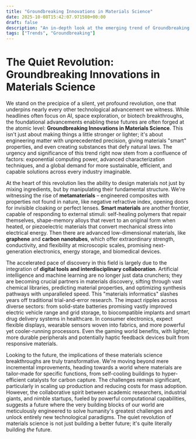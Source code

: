 ```yaml
---
title: "Groundbreaking Innovations in Materials Science"
date: 2025-10-08T15:42:07.971580+00:00
draft: false
description: "An in-depth look at the emerging trend of Groundbreaking Innovations in Materials Science and what it means for the future."
tags: ["Trends", "Groundbreaking"]
---
```


# The Quiet Revolution: Groundbreaking Innovations in Materials Science

We stand on the precipice of a silent, yet profound revolution, one that underpins nearly every other technological advancement we witness. While headlines often focus on AI, space exploration, or biotech breakthroughs, the foundational advancements enabling these futures are often forged at the atomic level: **Groundbreaking Innovations in Materials Science**. This isn't just about making things a little stronger or lighter; it's about engineering matter with unprecedented precision, giving materials "smart" properties, and even creating substances that defy natural laws. The urgency and significance of this trend right now stem from a confluence of factors: exponential computing power, advanced characterization techniques, and a global demand for more sustainable, efficient, and capable solutions across every industry imaginable.

At the heart of this revolution lies the ability to design materials not just by mixing ingredients, but by manipulating their fundamental structure. We're witnessing the rise of **metamaterials** – engineered composites with properties not found in nature, like negative refractive index, opening doors for invisible cloaking or perfect lenses. **Smart materials** are another frontier, capable of responding to external stimuli: self-healing polymers that repair themselves, shape-memory alloys that revert to an original form when heated, or piezoelectric materials that convert mechanical stress into electrical energy. Then there are advanced low-dimensional materials, like **graphene** and **carbon nanotubes**, which offer extraordinary strength, conductivity, and flexibility at microscopic scales, promising next-generation electronics, energy storage, and biomedical devices.

The accelerated pace of discovery in this field is largely due to the integration of **digital tools and interdisciplinary collaboration**. Artificial intelligence and machine learning are no longer just data crunchers; they are becoming crucial partners in materials discovery, sifting through vast chemical libraries, predicting material properties, and optimizing synthesis pathways with unparalleled speed. This "materials informatics" slashes years off traditional trial-and-error research. The impact ripples across diverse sectors: from solid-state batteries promising vastly improved electric vehicle range and grid storage, to biocompatible implants and smart drug delivery systems in healthcare. In consumer electronics, expect flexible displays, wearable sensors woven into fabrics, and more powerful yet cooler-running processors. Even the gaming world benefits, with lighter, more durable peripherals and potentially haptic feedback devices built from responsive materials.

Looking to the future, the implications of these materials science breakthroughs are truly transformative. We're moving beyond mere incremental improvements, heading towards a world where materials are tailor-made for specific functions, from self-cooling buildings to hyper-efficient catalysts for carbon capture. The challenges remain significant, particularly in scaling up production and reducing costs for mass adoption. However, the collaborative spirit between academic researchers, industrial giants, and nimble startups, fueled by powerful computational capabilities, suggests a future where the very building blocks of our world are meticulously engineered to solve humanity's greatest challenges and unlock entirely new technological paradigms. The quiet revolution of materials science is not just building a better future; it's quite literally building *the* future.